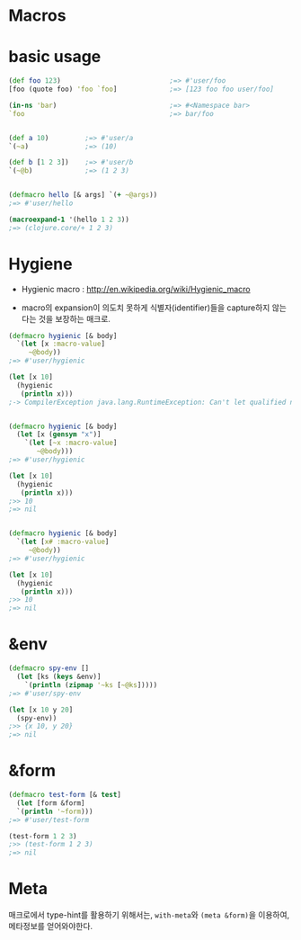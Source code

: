 Macros
======

# basic usage
```clojure
(def foo 123)                           ;=> #'user/foo
[foo (quote foo) 'foo `foo]             ;=> [123 foo foo user/foo]

(in-ns 'bar)                            ;=> #<Namespace bar>
`foo                                    ;=> bar/foo


(def a 10)         ;=> #'user/a
`(~a)              ;=> (10)

(def b [1 2 3])    ;=> #'user/b
`(~@b)             ;=> (1 2 3)


(defmacro hello [& args] `(+ ~@args))
;=> #'user/hello

(macroexpand-1 '(hello 1 2 3))
;=> (clojure.core/+ 1 2 3)
```

# Hygiene
* Hygienic macro : http://en.wikipedia.org/wiki/Hygienic_macro
 - macro의 expansion이 의도치 못하게 식별자(identifier)들을 capture하지 않는다는 것을 보장하는 매크로.

```clojure
(defmacro hygienic [& body]
  `(let [x :macro-value]
     ~@body))
;=> #'user/hygienic

(let [x 10]
  (hygienic
   (println x)))
;-> CompilerException java.lang.RuntimeException: Can't let qualified name: user/x


(defmacro hygienic [& body]
  (let [x (gensym "x")]
    `(let [~x :macro-value]
       ~@body)))
;=> #'user/hygienic

(let [x 10]
  (hygienic
   (println x)))
;>> 10
;=> nil


(defmacro hygienic [& body]
  `(let [x# :macro-value]
     ~@body))
;=> #'user/hygienic

(let [x 10]
  (hygienic
   (println x)))
;>> 10
;=> nil
```


# &env
```clojure
(defmacro spy-env []
  (let [ks (keys &env)]
    `(println (zipmap '~ks [~@ks]))))
;=> #'user/spy-env

(let [x 10 y 20]
  (spy-env))
;>> {x 10, y 20}
;=> nil
```

# &form
```clojure
(defmacro test-form [& test]
  (let [form &form]
  `(println '~form)))
;=> #'user/test-form

(test-form 1 2 3)
;>> (test-form 1 2 3)
;=> nil
```

# Meta
매크로에서 type-hint를 활용하기 위해서는, `with-meta`와 `(meta &form)`을 이용하여, 메타정보를 얻어와야한다.
